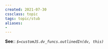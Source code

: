 ```yaml
---
created: 2021-07-30
cssclass: topic
tags: topic/stub
aliases:
- 
---
```


**See**:: 
*`$=customJS.dv_funcs.outlinedIn(dv, this)`*

